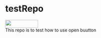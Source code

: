 # testRepo
[<img src="https://camo.githubusercontent.com/a082f78fa9410759879d3b4354526cbc1814b66f/687474703a2f2f636c6f75642e626c6f62636974792e6e65742f6173736574732f696d616765732f62616467652e706e67" height="25" width="105" style="margin-bottom:-15px" />](http://cloud.blobcity.net/#/ps/shared-cloudbook/9aee071c-4621-401b-ac0f-c53c9d6ce613)


This repo is to test how to use open buutton
